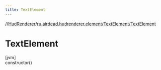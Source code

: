 ```yaml
---
title: TextElement
---
```

//[HudRenderer](../../../index.html)/[ru.airdead.hudrenderer.element](../index.html)/[TextElement](index.html)/[TextElement](-text-element.html)



# TextElement



[jvm]\
constructor()




